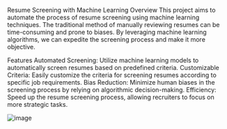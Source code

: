 Resume Screening with Machine Learning
Overview
This project aims to automate the process of resume screening using machine learning techniques. The traditional method of manually reviewing resumes can be time-consuming and prone to biases. By leveraging machine learning algorithms, we can expedite the screening process and make it more objective.

Features
Automated Screening: Utilize machine learning models to automatically screen resumes based on predefined criteria.
Customizable Criteria: Easily customize the criteria for screening resumes according to specific job requirements.
Bias Reduction: Minimize human biases in the screening process by relying on algorithmic decision-making.
Efficiency: Speed up the resume screening process, allowing recruiters to focus on more strategic tasks.

![image](https://github.com/Siddhiksha123/Codes--3-/assets/93310417/a7ad9f91-e8ca-4120-8de3-3fba4ea75508)
